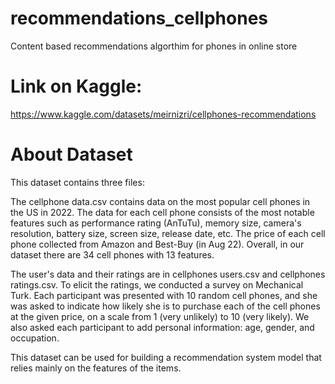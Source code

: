 # recommendations_cellphones
Content based recommendations algorthim for phones in online store

# Link on Kaggle:

https://www.kaggle.com/datasets/meirnizri/cellphones-recommendations

# About Dataset
This dataset contains three files:

The cellphone data.csv contains data on the most popular cell phones in the US in 2022. The data for each cell phone consists of the most notable features such as performance rating (AnTuTu), memory size, camera's resolution, battery size, screen size, release date, etc. The price of each cell phone collected from Amazon and Best-Buy (in Aug 22). Overall, in our dataset there are 34 cell phones with 13 features.

The user's data and their ratings are in cellphones users.csv and cellphones ratings.csv. To elicit the ratings, we conducted a survey on Mechanical Turk. Each participant was presented with 10 random cell phones, and she was asked to indicate how likely she is to purchase each of the cell phones at the given price, on a scale from 1 (very unlikely) to 10 (very likely). We also asked each participant to add personal information: age, gender, and occupation.

This dataset can be used for building a recommendation system model that relies mainly on the features of the items.
